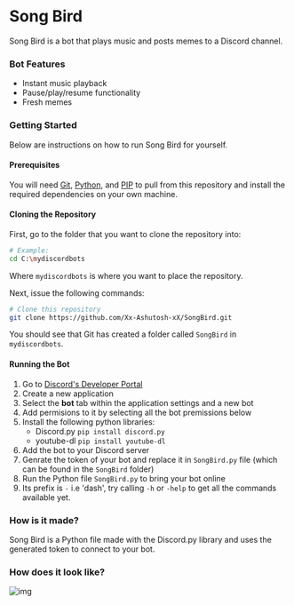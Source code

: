 # Song Bird

Song Bird is a bot that plays music and posts memes to a Discord channel.

### Bot Features

- Instant music playback
- Pause/play/resume functionality
- Fresh memes

### Getting Started

Below are instructions on how to run Song Bird for yourself.

#### Prerequisites 

You will need [Git](https://git-scm.com/), [Python](https://www.python.org/downloads/), and [PIP](https://pypi.org/project/pip/) to pull from this repository and install the required dependencies on your own machine.

#### Cloning the Repository

First, go to the folder that you want to clone the repository into:
```bash
# Example:
cd C:\mydiscordbots
```
Where `mydiscordbots` is where you want to place the repository.  

Next, issue the following commands:
```bash
# Clone this repository
git clone https://github.com/Xx-Ashutosh-xX/SongBird.git
```
You should see that Git has created a folder called `SongBird` in `mydiscordbots`.

#### Running the Bot

1. Go to [Discord's Developer Portal](https://discord.com/developers/applications)
2. Create a new application 
3. Select the **bot** tab within the application settings and a new bot
4. Add permisions to it by selecting all the bot premissions below
5. Install the following python libraries:
    - Discord.py  `pip install discord.py`
    - youtube-dl  `pip install youtube-dl`
6. Add the bot to your Discord server
7. Genrate the token of your bot and replace it in `SongBird.py` file (which can be found in the `SongBird` folder)
8. Run the Python file `SongBird.py` to bring your bot online
9. Its prefix is `-` i.e 'dash', try calling `-h` or `-help` to get all the commands available yet.

### How is it made?

Song Bird is a Python file made with the Discord.py library and uses the generated token to connect to your bot.

### How does it look like?

![img](https://github.com/Xx-Ashutosh-xX/SongBird/blob/main/assets/Example.png)

